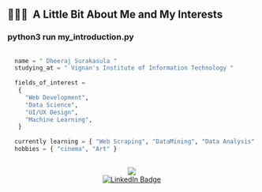 
<h2> 👨🏻‍💻 &nbsp;A Little Bit About Me and My Interests</h2>
  
### python3 run my_introduction.py
```python
  
  name = " Dheeraj Surakasula "
  studying_at = " Vignan's Institute of Information Technology "
  
  fields_of_interest =
   {
     "Web Development",
     "Data Science",
     "UI/UX Design",
     "Machine Learning",
   }
  
  currently learning = { "Web Scraping", "DataMining", "Data Analysis" }
  hobbies = { "cinema", "Art" }
  
  ```
  <div align='center'>
<img src='https://media.giphy.com/media/gjrYDwbjnK8x36xZIO/giphy.gif'/>
  </div>

  <div id="badges" align="center">
  <a href="https://www.linkedin.com/in/dheeraj-surakasula-764964254/">
    <img src="https://img.shields.io/badge/LinkedIn-blue?style=for-the-badge&logo=linkedin&logoColor=white" alt="LinkedIn Badge"/>
  </a>
  
    
